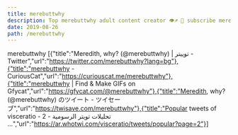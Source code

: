 ```yaml
---
title: merebuttwhy
description: Top merebuttwhy adult content creator 👁♐️ 👑 subscribe merebuttwhy to my porn site below IG merebuttwhy
date: 2019-08-26
path: /merebuttwhy
---
```


merebuttwhy
[{"title":"Meredith, why? (@merebuttwhy) | توییتر - Twitter","url":"https://twitter.com/merebuttwhy?lang=bg"},{"title":"merebuttwhy - CuriousCat","url":"https://curiouscat.me/merebuttwhy"},{"title":"merebuttwhy | Find & Make GIFs on Gfycat","url":"https://gfycat.com/@merebuttwhy"},{"title":"Meredith, why? (@merebuttwhy) のツイート - ツイセーブ","url":"https://twisave.com/merebuttwhy"},{"title":"Popular tweets of visceratio - 2 - تحليلات تويتر الرسومية ...","url":"https://ar.whotwi.com/visceratio/tweets/popular?page=2"}]

